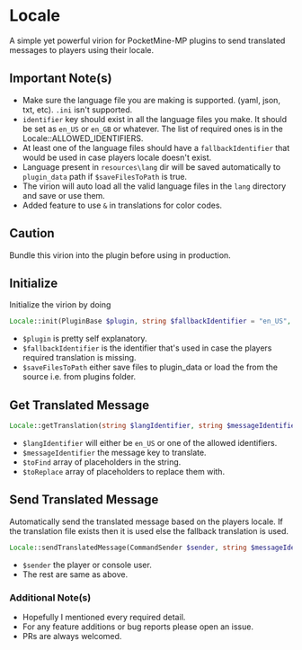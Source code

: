 # Locale

A simple yet powerful virion for PocketMine-MP plugins to send translated messages to players using their locale.

## Important Note(s)

- Make sure the language file you are making is supported. (yaml, json, txt, etc). `.ini` isn't supported.
- `identifier` key should exist in all the language files you make. It should be set as `en_US` or `en_GB` or whatever. The list of required ones is in the Locale::ALLOWED_IDENTIFIERS.
- At least one of the language files should have a `fallbackIdentifier` that would be used in case players locale doesn't exist.
- Language present in `resources\lang` dir will be saved automatically to `plugin_data` path if `$saveFilesToPath` is true.
- The virion will auto load all the valid language files in the `lang` directory and save or use them.
- Added feature to use `&` in translations for color codes.

## Caution

Bundle this virion into the plugin before using in production.

## Initialize

Initialize the virion by doing<br />

```php
Locale::init(PluginBase $plugin, string $fallbackIdentifier = "en_US", bool $saveFilesToPath = true): void;
```

- `$plugin` is pretty self explanatory.
- `$fallbackIdentifier` is the identifier that's used in case the players required translation is missing.
- `$saveFilesToPath` either save files to plugin_data or load the from the source i.e. from plugins folder.

## Get Translated Message

```php
Locale::getTranslation(string $langIdentifier, string $messageIdentifier, array $toFind = [], array $toReplace = []): string;
```

- `$langIdentifier` will either be `en_US` or one of the allowed identifiers.
- `$messageIdentifier` the message key to translate.
- `$toFind` array of placeholders in the string.
- `$toReplace` array of placeholders to replace them with.

## Send Translated Message

Automatically send the translated message based on the players locale. If the translation file exists then it is used else the fallback translation is used.

```php
Locale::sendTranslatedMessage(CommandSender $sender, string $messageIdentifier, array $toFind = [], array $toReplace = []): void;
```

- `$sender` the player or console user.
- The rest are same as above.

### Additional Note(s)

- Hopefully I mentioned every required detail.
- For any feature additions or bug reports please open an issue.
- PRs are always welcomed.